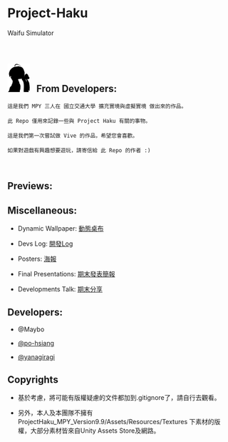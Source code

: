 # Project-Haku

Waifu Simulator

<br />

## <img src=./img/logo.png width=50px> <span style="margin: 10px">From Developers:</span>
    
    這是我們 MPY 三人在 國立交通大學 擴充實境與虛擬實境 做出來的作品。
    
    此 Repo 僅用來記錄一些與 Project Haku 有關的事物。

    這是我們第一次嘗試做 Vive 的作品，希望您會喜歡。

    如果對遊戲有興趣想要遊玩，請寄信給 此 Repo 的作者 :)
    

<br />

## Previews:


## Miscellaneous: 

- Dynamic Wallpaper: [動態桌布](https://github.com/yanagiragi/Project-Haku-Desktop)

- Devs Log: [開發Log](https://github.com/yanagiragi/ProjectHaku_UpdateList)

- Posters: [海報](/pdf/Haku%20Poster.pdf)

- Final Presentations: [期末發表簡報](/pdf/Final%20Presentation.pdf)

- Developments Talk: [期末分享](/pdf/Project%20Haku%20Development.pdf)

## Developers:

- @Maybo

- [@po-hsiang](https://github.com/po-hsiang)

- [@yanagiragi](https://github.com/yanagiragi)

## Copyrights

- 基於考慮，將可能有版權疑慮的文件都加到.gitignore了，請自行去觀看。

- 另外，本人及本團隊不擁有 ProjectHaku_MPY_Version9.9/Assets/Resources/Textures 下素材的版權，大部分素材皆來自Unity Assets Store及網路。
